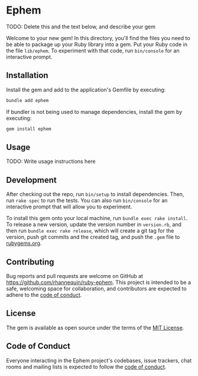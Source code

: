 # Ephem

TODO: Delete this and the text below, and describe your gem

Welcome to your new gem! In this directory, you'll find the files you need to be
able to package up your Ruby library into a gem. Put your Ruby code in the file
`lib/ephem`. To experiment with that code, run `bin/console` for an interactive
prompt.

## Installation

Install the gem and add to the application's Gemfile by executing:

```bash
bundle add ephem
```

If bundler is not being used to manage dependencies, install the gem by
executing:

```bash
gem install ephem
```

## Usage

TODO: Write usage instructions here

## Development

After checking out the repo, run `bin/setup` to install dependencies. Then, run
`rake spec` to run the tests. You can also run `bin/console` for an interactive
prompt that will allow you to experiment.

To install this gem onto your local machine, run `bundle exec rake install`. To
release a new version, update the version number in `version.rb`, and then run
`bundle exec rake release`, which will create a git tag for the version, push
git commits and the created tag, and push the `.gem` file to
[rubygems.org](https://rubygems.org).

## Contributing

Bug reports and pull requests are welcome on GitHub at
https://github.com/rhannequin/ruby-ephem. This project is intended to be a 
safe, welcoming space for collaboration, and contributors are expected to adhere
to the [code of conduct](https://github.com/rhannequin/ephem/blob/main/CODE_OF_CONDUCT.md).

## License

The gem is available as open source under the terms of the [MIT License](https://opensource.org/licenses/MIT).

## Code of Conduct

Everyone interacting in the Ephem project's codebases, issue trackers, chat
rooms and mailing lists is expected to follow the [code of conduct](https://github.com/rhannequin/ephem/blob/main/CODE_OF_CONDUCT.md).
